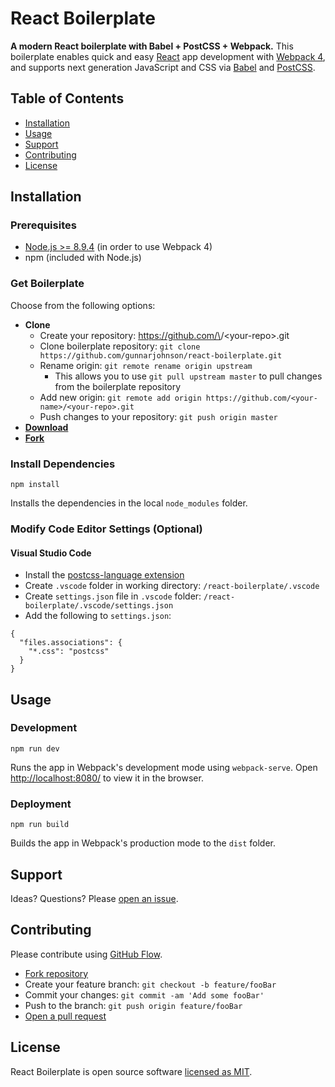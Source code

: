 # React Boilerplate
**A modern React boilerplate with Babel + PostCSS + Webpack.** This boilerplate enables quick and easy [React](https://reactjs.org/) app development with [Webpack 4](https://webpack.js.org/), and supports next generation JavaScript and CSS via [Babel](https://babeljs.io/) and [PostCSS](https://postcss.org/).

## Table of Contents
* [Installation](#installation)
* [Usage](#usage)
* [Support](#support)
* [Contributing](#contributing)
* [License](#license)

## Installation

### Prerequisites
* [Node.js >= 8.9.4](https://nodejs.org/) (in order to use Webpack 4)
* npm (included with Node.js)

### Get Boilerplate
Choose from the following options:
* **Clone**
	* Create your repository: https://github.com/\<your-name>/\<your-repo>.git
	* Clone boilerplate repository: `git clone https://github.com/gunnarjohnson/react-boilerplate.git`
    * Rename origin: `git remote rename origin upstream`
    	* This allows you to use ` git pull upstream master ` to pull changes from the boilerplate repository
    * Add new origin: `git remote add origin https://github.com/<your-name>/<your-repo>.git`
    * Push changes to your repository: `git push origin master`
* [**Download**](https://github.com/gunnarjohnson/react-boilerplate/archive/master.zip)
* [**Fork**](https://github.com/gunnarjohnson/react-boilerplate/fork)

### Install Dependencies
```
npm install
```
Installs the dependencies in the local `node_modules` folder.

### Modify Code Editor Settings (Optional)

#### Visual Studio Code
* Install the [postcss-language extension](https://marketplace.visualstudio.com/items?itemName=mhmadhamster.postcss-language)
* Create `.vscode` folder in working directory: `/react-boilerplate/.vscode`
* Create `settings.json` file in `.vscode` folder: `/react-boilerplate/.vscode/settings.json` 
* Add the following to `settings.json`:
```
{
  "files.associations": {
    "*.css": "postcss"
  }
}
```

## Usage

### Development
```
npm run dev
```
Runs the app in Webpack's development mode using `webpack-serve`. Open [http://localhost:8080/](http://localhost:8080/) to view it in the browser.

### Deployment
```
npm run build
```
Builds the app in Webpack's production mode to the `dist` folder.

## Support
Ideas? Questions? Please [open an issue](https://github.com/gunnarjohnson/react-boilerplate/issues/new).

## Contributing
Please contribute using [GitHub Flow](https://guides.github.com/introduction/flow/). 
* [Fork repository](https://github.com/gunnarjohnson/react-boilerplate/fork)
* Create your feature branch: `git checkout -b feature/fooBar`
* Commit your changes: `git commit -am 'Add some fooBar'`
* Push to the branch: `git push origin feature/fooBar`
* [Open a pull request](https://github.com/gunnarjohnson/react-boilerplate/compare)

## License
React Boilerplate is open source software [licensed as MIT](https://github.com/gunnarjohnson/react-boilerplate/blob/master/LICENSE.txt).
